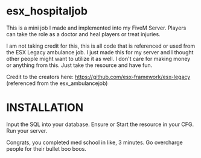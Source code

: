# esx_hospitaljob
This is a mini job I made and implemented into my FiveM Server. Players can take the role as a doctor and heal players or treat injuries.

I am not taking credit for this, this is all code that is referenced or used from the ESX Legacy ambulance job. I just made this for my server and I thought other people might want to utilize it as well. I don't care for making money or anything from this. Just take the resource and have fun.

Credit to the creators here: https://github.com/esx-framework/esx-legacy (referenced from the esx_ambulancejob)

# INSTALLATION

Input the SQL into your database.
Ensure or Start the resource in your CFG.
Run your server.

Congrats, you completed med school in like, 3 minutes. Go overcharge people for their bullet boo boos.
